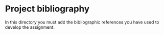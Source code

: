 # Project bibliography

In this directory you must add the bibliographic references you have used to develop the assignment.
